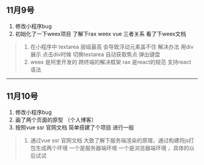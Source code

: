 ## 11月9号

1. 修改小程序bug 
2. 初始化了一下weex项目 了解下rax weex vue 三者关系 看了下weex文档

>1. 在小程序中 textarea 层级最高 会导致浮动元素盖不住  解决办法 用div展示 点击div时候  切换textarea 自动获取焦点 弹出键盘
>2. weex 是阿里开发的 跨终端的解决框架 rax 是react的规范 支持react 语法 

----------------------------------------
## 11月10号

1. 修改小程序bug 
2. 画了两个页面的原型 （个人博客）
3. 按照vue ssr 官网文档 简单搭建了个项目 进行一般
>1. 通过vue ssr 官网文档 大致了解下服务端渲染的原理，通过构建将js打包生成两个环境 一个是服务器端环境 一个是浏览器端环境 ，具体的以后试试
